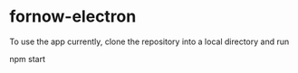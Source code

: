 # fornow-electron
To use the app currently, clone the repository into a local directory and run 

npm start
